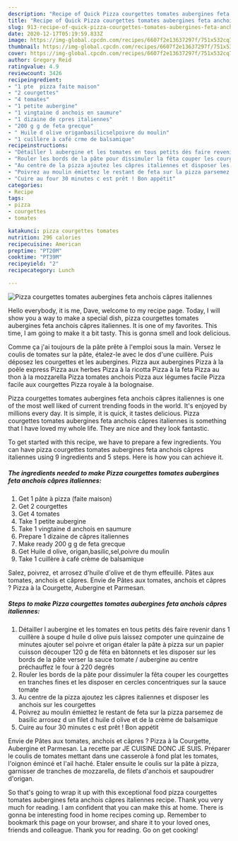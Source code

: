```yaml
---
description: "Recipe of Quick Pizza courgettes tomates aubergines feta anchois câpres italiennes"
title: "Recipe of Quick Pizza courgettes tomates aubergines feta anchois câpres italiennes"
slug: 913-recipe-of-quick-pizza-courgettes-tomates-aubergines-feta-anchois-capres-italiennes
date: 2020-12-17T05:19:59.833Z
image: https://img-global.cpcdn.com/recipes/6607f2e13637297f/751x532cq70/pizza-courgettes-tomates-aubergines-feta-anchois-capres-italiennes-photo-principale-de-la-recette.jpg
thumbnail: https://img-global.cpcdn.com/recipes/6607f2e13637297f/751x532cq70/pizza-courgettes-tomates-aubergines-feta-anchois-capres-italiennes-photo-principale-de-la-recette.jpg
cover: https://img-global.cpcdn.com/recipes/6607f2e13637297f/751x532cq70/pizza-courgettes-tomates-aubergines-feta-anchois-capres-italiennes-photo-principale-de-la-recette.jpg
author: Gregory Reid
ratingvalue: 4.9
reviewcount: 3426
recipeingredient:
- "1 pte  pizza faite maison"
- "2 courgettes"
- "4 tomates"
- "1 petite aubergine"
- "1 vingtaine d anchois en saumure"
- "1 dizaine de cpres italiennes"
- "200 g g de feta grecque"
- " Huile d olive origanbasilicselpoivre du moulin"
- "1 cuillère à café crme de balsamique"
recipeinstructions:
- "Détailler l aubergine et les tomates en tous petits dés faire revenir dans 1 cuillère à soupe d huile d olive puis laissez compoter une quinzaine de minutes ajouter sel poivre et origan étaler la pâte à pizza sur un papier cuisson découper 120 g de fêta en bâtonnets et les disposer sur les bords de la pâte verser la sauce tomate / aubergine au centre préchauffez le four à 220 degrés"
- "Rouler les bords de la pâte pour dissimuler la fêta couper les courgettes en tranches fines et les disposer en cercles concentriques sur la sauce tomate"
- "Au centre de la pizza ajoutez les câpres italiennes et disposer les anchois sur les courgettes"
- "Poivrez au moulin émiettez le restant de feta sur la pizza parsemez de basilic arrosez d un filet d huile d olive et de la crème de balsamique"
- "Cuire au four 30 minutes c est prêt ! Bon appétit"
categories:
- Recipe
tags:
- pizza
- courgettes
- tomates

katakunci: pizza courgettes tomates 
nutrition: 296 calories
recipecuisine: American
preptime: "PT20M"
cooktime: "PT39M"
recipeyield: "2"
recipecategory: Lunch

---
```



![Pizza courgettes tomates aubergines feta anchois câpres italiennes](https://img-global.cpcdn.com/recipes/6607f2e13637297f/751x532cq70/pizza-courgettes-tomates-aubergines-feta-anchois-capres-italiennes-photo-principale-de-la-recette.jpg)

Hello everybody, it is me, Dave, welcome to my recipe page. Today, I will show you a way to make a special dish, pizza courgettes tomates aubergines feta anchois câpres italiennes. It is one of my favorites. This time, I am going to make it a bit tasty. This is gonna smell and look delicious.

Comme ça j&#39;ai toujours de la pâte prête à l&#39;emploi sous la main. Versez le coulis de tomates sur la pâte, étalez-le avec le dos d&#39;une cuillère. Puis déposez les courgettes et les aubergines. Pizza aux aubergines Pizza à la poêle express Pizza aux herbes Pizza à la ricotta Pizza à la feta Pizza au thon à la mozzarella Pizza tomates anchois Pizza aux légumes facile Pizza facile aux courgettes Pizza royale à la bolognaise.

Pizza courgettes tomates aubergines feta anchois câpres italiennes is one of the most well liked of current trending foods in the world. It's enjoyed by millions every day. It is simple, it is quick, it tastes delicious. Pizza courgettes tomates aubergines feta anchois câpres italiennes is something that I have loved my whole life. They are nice and they look fantastic.


To get started with this recipe, we have to prepare a few ingredients. You can have pizza courgettes tomates aubergines feta anchois câpres italiennes using 9 ingredients and 5 steps. Here is how you can achieve it.

<!--inarticleads1-->

##### The ingredients needed to make Pizza courgettes tomates aubergines feta anchois câpres italiennes:

1. Get 1 pâte à pizza (faite maison)
1. Get 2 courgettes
1. Get 4 tomates
1. Take 1 petite aubergine
1. Take 1 vingtaine d anchois en saumure
1. Prepare 1 dizaine de câpres italiennes
1. Make ready 200 g g de feta grecque
1. Get  Huile d olive, origan,basilic,sel,poivre du moulin
1. Take 1 cuillère à café crème de balsamique


Salez, poivrez, et arrosez d&#39;huile d&#39;olive et de thym effeuillé. Pâtes aux tomates, anchois et câpres. Envie de Pâtes aux tomates, anchois et câpres ? Pizza à la Courgette, Aubergine et Parmesan. 

<!--inarticleads2-->

##### Steps to make Pizza courgettes tomates aubergines feta anchois câpres italiennes:

1. Détailler l aubergine et les tomates en tous petits dés faire revenir dans 1 cuillère à soupe d huile d olive puis laissez compoter une quinzaine de minutes ajouter sel poivre et origan étaler la pâte à pizza sur un papier cuisson découper 120 g de fêta en bâtonnets et les disposer sur les bords de la pâte verser la sauce tomate / aubergine au centre préchauffez le four à 220 degrés
1. Rouler les bords de la pâte pour dissimuler la fêta couper les courgettes en tranches fines et les disposer en cercles concentriques sur la sauce tomate
1. Au centre de la pizza ajoutez les câpres italiennes et disposer les anchois sur les courgettes
1. Poivrez au moulin émiettez le restant de feta sur la pizza parsemez de basilic arrosez d un filet d huile d olive et de la crème de balsamique
1. Cuire au four 30 minutes c est prêt ! Bon appétit


Envie de Pâtes aux tomates, anchois et câpres ? Pizza à la Courgette, Aubergine et Parmesan. La recette par JE CUISINE DONC JE SUIS. Préparer le coulis de tomates mettant dans une casserole à fond plat les tomates, l&#39;oignon émincé et l&#39;ail haché. Etaler ensuite le coulis sur la pâte à pizza, garnisser de tranches de mozzarella, de filets d&#39;anchois et saupoudrer d&#39;origan. 

So that's going to wrap it up with this exceptional food pizza courgettes tomates aubergines feta anchois câpres italiennes recipe. Thank you very much for reading. I am confident that you can make this at home. There is gonna be interesting food in home recipes coming up. Remember to bookmark this page on your browser, and share it to your loved ones, friends and colleague. Thank you for reading. Go on get cooking!

